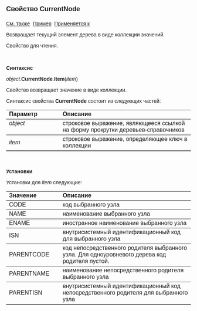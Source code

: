 <html>
<head>
<title>Текущее дерево\CurrentNode</title>
</head>

<body>

<p><font face="Arial"><font size="4"><strong>Свойство CurrentNode<br>
<br>
</strong></font><a href="../FrmEditTree.html">См. также</a>&nbsp; <u>Пример</u>&nbsp;
<a href="../FrmEditTree.html">Применяется к</a></font></p>

<p><font face="Arial">Возвращает текущий элемент дерева в виде 
коллекции значений.</font></p>

<p class="label"><font face="Arial">Свойство для чтения.</font></p>

<p class="label">&nbsp;</p>

<p class="label"><font face="Arial"><b>Синтаксис</b></font></p>

<p><font face="Arial"><em>object.</em><strong>CurrentNode</strong>.<strong>Item</strong>(<em>item</em>)</font></p>

<p><font face="Arial">Свойство возвращает значение в виде коллекции.</font></p>

<p><font face="Arial">Синтаксис свойства <strong>CurrentNode</strong>
состоит из следующих частей:</font></p>

<table border="1" cellPadding="5" cols="2" frame="below" rules="rows">
<TBODY>
  <tr vAlign="top">
    <td class="label" width="29%"><font face="Arial"><b>Параметр</b></font></td>
    <td class="label" width="71%"><font face="Arial"><strong>Описание</strong></font></td>
  </tr>
  <tr vAlign="top">
    <td width="29%"><font face="Arial"><em>object</em></font></td>
    <td width="71%"><font face="Arial">строковое выражение, являющееся 
	ссылкой на форму прокрутки деревьев-справочников</font></td>
  </tr>
  <tr>
    <td width="29%"><font face="Arial"><em>item</em></font></td>
    <td width="71%"><font face="Arial">строковое выражение, 
	определяющее ключ в коллекции</font></td>
  </tr>
</TBODY>
</table>

<p class="label">&nbsp;</p>

<p class="label"><font face="Arial"><b>Установки</b></font></p>

<p><font face="Arial">Установки для <em>item</em>
следующие:</font></p>

<table border="1" cellPadding="5" cols="2" frame="below" rules="rows">
<TBODY>
  <tr vAlign="top">
    <td class="label" width="29%"><font face="Arial"><strong>Значение</strong></font></td>
    <td class="label" width="71%"><font face="Arial"><strong>Описание</strong></font></td>
  </tr>
  <tr vAlign="top">
    <td width="29%"><font face="Arial">CODE</font></td>
    <td width="71%"><font face="Arial">код выбранного узла</font></td>
  </tr>
  <tr>
    <td width="29%"><font face="Arial">NAME</font></td>
    <td width="71%"><font face="Arial">наименование выбранного узла</font></td>
  </tr>
  <tr>
    <td width="29%"><font face="Arial">ENAME</font></td>
    <td width="71%"><font face="Arial">иностранное наименование 
	выбранного узла</font></td>
  </tr>
  <tr>
    <td width="29%"><font face="Arial">ISN</font></td>
    <td width="71%"><font face="Arial">внутрисистемный 
	идентификационный код для выбранного узла</font></td>
  </tr>
  <tr>
    <td width="29%"><font face="Arial">PARENTCODE</font></td>
    <td width="71%"><font face="Arial">код непосредственного родителя 
	выбранного узла. Для одноуровневого дерева код родителя пустой.</font></td>
  </tr>
  <tr>
    <td width="29%"><font face="Arial">PARENTNAME</font></td>
    <td width="71%"><font face="Arial">наименование непосредственного 
	родителя выбранного узла</font></td>
  </tr>
  <tr>
    <td width="29%"><font face="Arial">PARENTISN</font></td>
    <td width="71%"><font face="Arial">внутрисистемный 
	идентификационный код непосредственного родителя для выбранного узла</font></td>
  </tr>
</TBODY>
</table>

<p class="label">&nbsp;</p>
</body>
</html>
